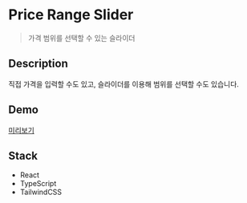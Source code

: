 # Price Range Slider

> 가격 범위를 선택할 수 있는 슬라이더

## Description

직접 가격을 입력할 수도 있고, 슬라이더를 이용해 범위를 선택할 수도 있습니다.

## Demo

[미리보기](https://price-range.netlify.app/)

## Stack

- React
- TypeScript
- TailwindCSS
